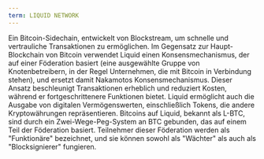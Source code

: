 ```yaml
---
term: LIQUID NETWORK
---
```


Ein Bitcoin-Sidechain, entwickelt von Blockstream, um schnelle und vertrauliche Transaktionen zu ermöglichen. Im Gegensatz zur Haupt-Blockchain von Bitcoin verwendet Liquid einen Konsensmechanismus, der auf einer Föderation basiert (eine ausgewählte Gruppe von Knotenbetreibern, in der Regel Unternehmen, die mit Bitcoin in Verbindung stehen), und ersetzt damit Nakamotos Konsensmechanismus. Dieser Ansatz beschleunigt Transaktionen erheblich und reduziert Kosten, während er fortgeschrittenere Funktionen bietet. Liquid ermöglicht auch die Ausgabe von digitalen Vermögenswerten, einschließlich Tokens, die andere Kryptowährungen repräsentieren. Bitcoins auf Liquid, bekannt als L-BTC, sind durch ein Zwei-Wege-Peg-System an BTC gebunden, das auf einem Teil der Föderation basiert. Teilnehmer dieser Föderation werden als "Funktionäre" bezeichnet, und sie können sowohl als "Wächter" als auch als "Blocksignierer" fungieren.
